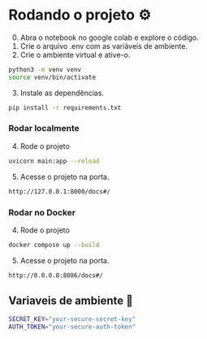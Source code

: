 # Rodando o projeto ⚙️

0. Abra o notebook no google colab e explore o código.
1. Crie o arquivo .env com as variáveis de ambiente.
2. Crie o ambiente virtual e ative-o.
```bash
python3 -m venv venv
source venv/bin/activate
```
3. Instale as dependências.
```bash
pip install -r requirements.txt
```
### Rodar localmente
4. Rode o projeto 
```bash
uvicorn main:app --reload
```
5. Acesse o projeto na porta.
```bash
http://127.0.0.1:8000/docs#/
```
### Rodar no Docker
4. Rode o projeto 
```bash
docker compose up --build
```
5. Acesse o projeto na porta.
```bash
http://0.0.0.0:8086/docs#/
```



## Variaveis de ambiente 📝 
```bash
SECRET_KEY="your-secure-secret-key"
AUTH_TOKEN="your-secure-auth-token"

```